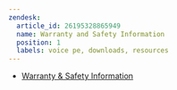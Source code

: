 ```yaml
---
zendesk:
  article_id: 26195328865949
  name: Warranty and Safety Information
  position: 1
  labels: voice pe, downloads, resources
---
```


- [Warranty & Safety Information](/static/docs/voice/ha-voice_warranty-and-safety-information_v1-0.pdf)
